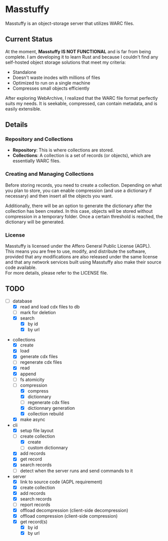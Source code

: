 # Masstuffy

Masstuffy is an object-storage server that utilizes WARC files.

## Current Status

At the moment, **Masstuffy IS NOT FUNCTIONAL** and is far from being complete. I am developing it to learn Rust and because I couldn't find any self-hosted object storage solutions that meet my criteria:

- Standalone
- Doesn't waste inodes with millions of files
- Optimized to run on a single machine
- Compresses small objects efficiently

After exploring WebArchive, I realized that the WARC file format perfectly suits my needs. It is seekable, compressed, can contain metadata, and is easily extensible.

## Details

### Repository and Collections

- **Repository**: This is where collections are stored.
- **Collections**: A collection is a set of records (or objects), which are essentially WARC files.

### Creating and Managing Collections

Before storing records, you need to create a collection. Depending on what you plan to store, you can enable compression (and use a dictionary if necessary) and then insert all the objects you want.

Additionally, there will be an option to generate the dictionary after the collection has been created. In this case, objects will be stored without compression in a temporary folder. Once a certain threshold is reached, the dictionary will be generated.

### License

Masstuffy is licensed under the Affero General Public License (AGPL).\
This means you are free to use, modify, and distribute the software,\
provided that any modifications are also released under the same license\
and that any network services built using Masstuffy also make their source code available.\
For more details, please refer to the LICENSE file.

## TODO

- [ ] database
  - [X] read and load cdx files to db
  - [ ] mark for deletion
  - [X] search
    - [X] by id
    - [X] by url
- collections
  - [X] create
  - [X] load
  - [x] generate cdx files
  - [ ] regenerate cdx files
  - [X] read
  - [X] append
  - [ ] fs atomicity
  - [ ] compression
    - [X] compress
    - [X] dictionnary
    - [ ] regenerate cdx files
    - [X] dictionnary generation
    - [X] collection rebuild
  - [X] make async
- cli
  - [x] setup file layout
  - [ ] create collection
    - [X] create
    - [ ] custom dictionnary
  - [X] add records
  - [X] get record
  - [X] search records
  - [ ] detect when the server runs and send commands to it
- server
  - [X] link to source code (AGPL requirement)
  - [X] create collection
  - [X] add records
  - [X] search records
  - [ ] report records
  - [X] offload decompression (client-side decompression)
  - [X] offload compression (client-side compression)
  - [X] get record(s)
    - [X] by id
    - [X] by url